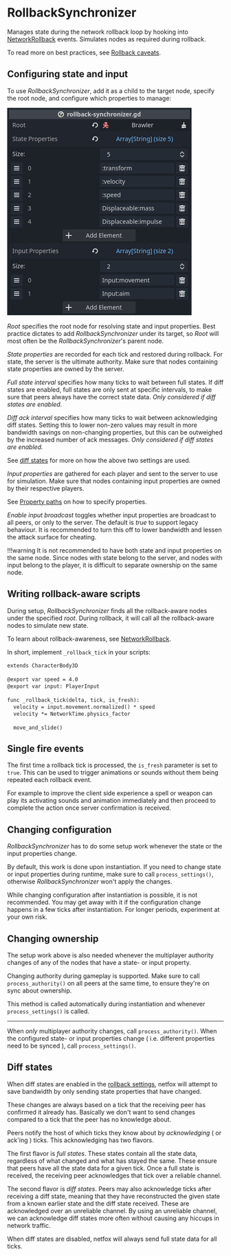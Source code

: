 # RollbackSynchronizer

Manages state during the network rollback loop by hooking into
[NetworkRollback] events. Simulates nodes as required during rollback.

To read more on best practices, see [Rollback caveats].

## Configuring state and input

To use *RollbackSynchronizer*, add it as a child to the target node, specify
the root node, and configure which properties to manage:

![RollbackSynchronizer configuration](../assets/rollback-synchronizer-config.png)

*Root* specifies the root node for resolving state and input properties. Best
practice dictates to add *RollbackSynchronizer* under its target, so *Root*
will most often be the *RollbackSynchronizer*'s parent node.

*State properties* are recorded for each tick and restored during rollback. For
state, the server is the ultimate authority. Make sure that nodes containing
state properties are owned by the server.

*Full state interval* specifies how many ticks to wait between full states. If
diff states are enabled, full states are only sent at specific intervals, to
make sure that peers always have the correct state data. *Only considered if
diff states are enabled.*

*Diff ack interval* specifies how many ticks to wait between acknowledging diff
states. Setting this to lower non-zero values may result in more bandwidth
savings on non-changing properties, but this can be outweighed by the increased
number of ack messages. *Only considered if diff states are enabled.*

See [diff states](#diff-states) for more on how the above two settings are
used.

*Input properties* are gathered for each player and sent to the server to use
for simulation. Make sure that nodes containing input properties are owned by
their respective players.

See [Property paths] on how to specify properties.

*Enable input broadcast* toggles whether input properties are broadcast to all
peers, or only to the server. The default is *true* to support legacy
behaviour. It is recommended to turn this off to lower bandwidth and lessen the
attack surface for cheating.

!!!warning
    It is not recommended to have both state and input properties on the same
    node. Since nodes with state belong to the server, and nodes with input
    belong to the player, it is difficult to separate ownership on the same
    node.

## Writing rollback-aware scripts

During setup, *RollbackSynchronizer* finds all the rollback-aware nodes under
the specified *root*. During rollback, it will call all the rollback-aware
nodes to simulate new state.

To learn about rollback-awareness, see [NetworkRollback].

In short, implement `_rollback_tick` in your scripts:

```gdscript
extends CharacterBody3D

@export var speed = 4.0
@export var input: PlayerInput

func _rollback_tick(delta, tick, is_fresh):
  velocity = input.movement.normalized() * speed
  velocity *= NetworkTime.physics_factor

  move_and_slide()
```

## Single fire events

The first time a rollback tick is processed, the `is_fresh` parameter is set to
`true`. This can be used to trigger animations or sounds without them being
repeated each rollback event.

For example to improve the client side experience a spell or weapon can play
its activating sounds and animation immediately and then proceed to complete
the action once server confirmation is received.

## Changing configuration

*RollbackSynchronizer* has to do some setup work whenever the state or the
input properties change.

By default, this work is done upon instantiation. If you need to change state
or input properties during runtime, make sure to call `process_settings()`,
otherwise *RollbackSynchronizer* won't apply the changes.

While changing configuration after instantiation is possible, it is not
recommended. You may get away with it if the configuration change happens in a
few ticks after instantiation. For longer periods, experiment at your own risk.

## Changing ownership

The setup work above is also needed whenever the multiplayer authority changes
of any of the nodes that have a state- or input property.

Changing authority during gameplay is supported. Make sure to call
`process_authority()` on all peers at the same time, to ensure they're on sync
about ownership.

This method is called automatically during instantiation and whenever
`process_settings()` is called.

---

When *only* multiplayer authority changes, call `process_authority()`. When the
configured state- or input properties change ( i.e. different properties need
to be synced ), call `process_settings()`.

## Diff states

When diff states are enabled in the [rollback settings], netfox will attempt to
save bandwidth by only sending state properties that have changed.

These changes are always based on a tick that the receiving peer has confirmed
it already has. Basically we don't want to send changes compared to a tick that
the peer has no knowledge about.

Peers notify the host of which ticks they know about by *acknowledging* ( or
ack'ing ) ticks. This acknowledging has two flavors.

The first flavor is *full states*. These states contain all the state data,
regardless of what changed and what has stayed the same. These ensure that
peers have all the state data for a given tick. Once a full state is received,
the receiving peer acknowledges that tick over a reliable channel.

The second flavor is *diff states*. Peers may also acknowledge ticks after
receiving a diff state, meaning that they have reconstructed the given state
from a known earlier state and the diff state received. These are acknowledged
over an unreliable channel. By using an unreliable channel, we can acknowledge
diff states more often without causing any hiccups in network traffic.

When diff states are disabled, netfox will always send full state data for all
ticks.

[Rollback caveats]: ../tutorials/rollback-caveats.md
[NetworkRollback]: ../guides/network-rollback.md
[Property paths]: ../guides/property-paths.md
[rollback settings]: ../guides/network-rollback.md#settings
